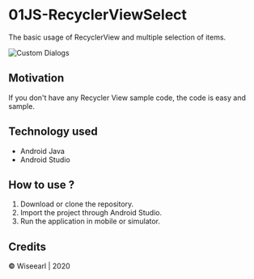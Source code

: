 # 01JS-RecyclerViewSelect
The basic usage of RecyclerView and multiple selection of items.

![Custom Dialogs](https://github.com/wiseearl/01SS-RecyclerViewSelect/blob/master/261.jpg)

## Motivation
If you don't have any Recycler View sample code, the code is easy and sample.

## Technology used
* Android Java
* Android Studio

## How to use ?
1. Download or clone the repository.
2. Import the project through Android Studio.
3. Run the application in mobile or simulator.

## Credits
**©** Wiseearl | 2020
